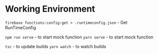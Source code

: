 # Working Environment

`firebase functions:config:get > .runtimeconfig.json` - Get RunTimeConfig

`npm run serve` - to start mock function
`yarn serve` - to start mock function

`tsc` - to update builds
`yarn watch` - to watch builds
